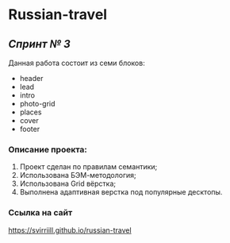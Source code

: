 # **Russian-travel**

## *Спринт № 3*
Данная работа состоит из семи блоков:
* header
* lead
* intro
* photo-grid
* places
* cover
* footer
### Описание проекта:
1. Проект сделан по правилам семантики;
2. Использована БЭМ-методология;
3. Использована Grid вёрстка;
4. Выполнена адаптивная верстка под популярные десктопы.

### Ссылка на сайт
https://svirriill.github.io/russian-travel